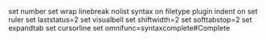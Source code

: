 set number
set wrap linebreak nolist
syntax on
filetype plugin indent on
set ruler
set laststatus=2
set visualbell
set shiftwidth=2
set softtabstop=2
set expandtab
set cursorline
set omnifunc=syntaxcomplete#Complete
